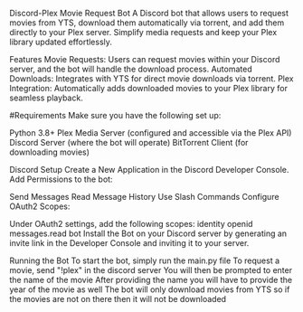 Discord-Plex Movie Request Bot
A Discord bot that allows users to request movies from YTS, download them automatically via torrent, and add them directly to your Plex server. Simplify media requests and keep your Plex library updated effortlessly.

Features
Movie Requests: Users can request movies within your Discord server, and the bot will handle the download process.
Automated Downloads: Integrates with YTS for direct movie downloads via torrent.
Plex Integration: Automatically adds downloaded movies to your Plex library for seamless playback.

#Requirements
Make sure you have the following set up:

Python 3.8+
Plex Media Server (configured and accessible via the Plex API)
Discord Server (where the bot will operate)
BitTorrent Client (for downloading movies)

Discord Setup
Create a New Application in the Discord Developer Console.
Add Permissions to the bot:

Send Messages
Read Message History
Use Slash Commands
Configure OAuth2 Scopes:

Under OAuth2 settings, add the following scopes:
identity
openid
messages.read
bot
Install the Bot on your Discord server by generating an invite link in the Developer Console and inviting it to your server.

Running the Bot
To start the bot, simply run the main.py file
To request a movie, send "!plex" in the discord server
You will then be prompted to enter the name of the movie
After providing the name you will have to provide the year of the movie as well
The bot will only download movies from YTS so if the movies are not on there then it will not be downloaded
